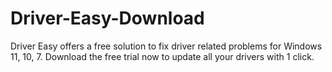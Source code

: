 # Driver-Easy-Download
Driver Easy offers a free solution to fix driver related problems for Windows 11, 10, 7. Download the free trial now to update all your drivers with 1 click.
